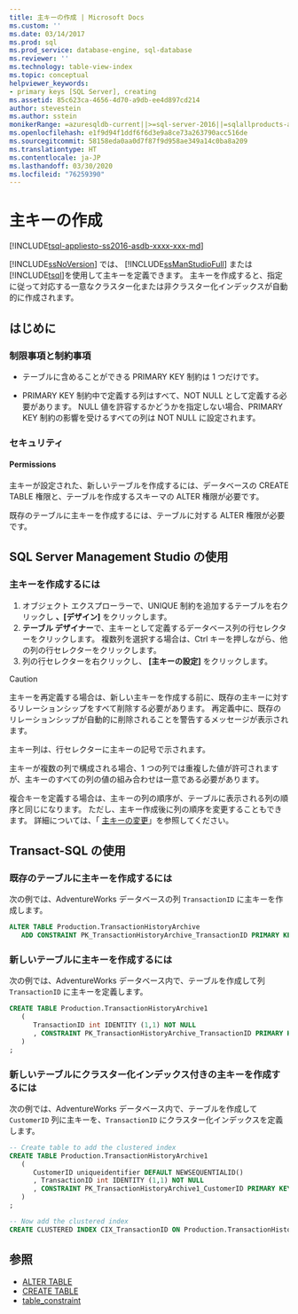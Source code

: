 ```yaml
---
title: 主キーの作成 | Microsoft Docs
ms.custom: ''
ms.date: 03/14/2017
ms.prod: sql
ms.prod_service: database-engine, sql-database
ms.reviewer: ''
ms.technology: table-view-index
ms.topic: conceptual
helpviewer_keywords:
- primary keys [SQL Server], creating
ms.assetid: 85c623ca-4656-4d70-a9db-ee4d897cd214
author: stevestein
ms.author: sstein
monikerRange: =azuresqldb-current||>=sql-server-2016||=sqlallproducts-allversions||>=sql-server-linux-2017||=azuresqldb-mi-current
ms.openlocfilehash: e1f9d94f1ddf6f6d3e9a8ce73a263790acc516de
ms.sourcegitcommit: 58158eda0aa0d7f87f9d958ae349a14c0ba8a209
ms.translationtype: HT
ms.contentlocale: ja-JP
ms.lasthandoff: 03/30/2020
ms.locfileid: "76259390"
---
```

# <a name="create-primary-keys"></a>主キーの作成

[!INCLUDE[tsql-appliesto-ss2016-asdb-xxxx-xxx-md](../../includes/tsql-appliesto-ss2016-asdb-xxxx-xxx-md.md)]

[!INCLUDE[ssNoVersion](../../includes/ssnoversion-md.md)] では、 [!INCLUDE[ssManStudioFull](../../includes/ssmanstudiofull-md.md)] または [!INCLUDE[tsql](../../includes/tsql-md.md)]を使用して主キーを定義できます。 主キーを作成すると、指定に従って対応する一意なクラスター化または非クラスター化インデックスが自動的に作成されます。

## <a name="before-you-begin"></a><a name="BeforeYouBegin"></a> はじめに

### <a name="limitations-and-restrictions"></a><a name="Restrictions"></a> 制限事項と制約事項

- テーブルに含めることができる PRIMARY KEY 制約は 1 つだけです。

- PRIMARY KEY 制約中で定義する列はすべて、NOT NULL として定義する必要があります。 NULL 値を許容するかどうかを指定しない場合、PRIMARY KEY 制約の影響を受けるすべての列は NOT NULL に設定されます。

### <a name="security"></a><a name="Security"></a> セキュリティ

#### <a name="permissions"></a><a name="Permissions"></a> Permissions

主キーが設定された、新しいテーブルを作成するには、データベースの CREATE TABLE 権限と、テーブルを作成するスキーマの ALTER 権限が必要です。

既存のテーブルに主キーを作成するには、テーブルに対する ALTER 権限が必要です。

## <a name="using-sql-server-management-studio"></a><a name="SSMSProcedure"></a> SQL Server Management Studio の使用

### <a name="to-create-a-primary-key"></a>主キーを作成するには

1. オブジェクト エクスプローラーで、UNIQUE 制約を追加するテーブルを右クリックし **、[デザイン]** をクリックします。
2. **テーブル デザイナー**で、主キーとして定義するデータベース列の行セレクターをクリックします。 複数列を選択する場合は、Ctrl キーを押しながら、他の列の行セレクターをクリックします。
3. 列の行セレクターを右クリックし、 **[主キーの設定]** をクリックします。

> [!CAUTION]
> 主キーを再定義する場合は、新しい主キーを作成する前に、既存の主キーに対するリレーションシップをすべて削除する必要があります。 再定義中に、既存のリレーションシップが自動的に削除されることを警告するメッセージが表示されます。

主キー列は、行セレクターに主キーの記号で示されます。

主キーが複数の列で構成される場合、1 つの列では重複した値が許可されますが、主キーのすべての列の値の組み合わせは一意である必要があります。

複合キーを定義する場合は、主キーの列の順序が、テーブルに表示される列の順序と同じになります。 ただし、主キー作成後に列の順序を変更することもできます。 詳細については、「 [主キーの変更](../../relational-databases/tables/modify-primary-keys.md)」を参照してください。

## <a name="using-transact-sql"></a><a name="TsqlProcedure"></a> Transact-SQL の使用

### <a name="to-create-a-primary-key-in-an-existing-table"></a>既存のテーブルに主キーを作成するには

次の例では、AdventureWorks データベースの列 `TransactionID` に主キーを作成します。

```sql
ALTER TABLE Production.TransactionHistoryArchive
   ADD CONSTRAINT PK_TransactionHistoryArchive_TransactionID PRIMARY KEY CLUSTERED (TransactionID);
```

### <a name="to-create-a-primary-key-in-a-new-table"></a>新しいテーブルに主キーを作成するには

次の例では、AdventureWorks データベース内で、テーブルを作成して列 `TransactionID` に主キーを定義します。

```sql
CREATE TABLE Production.TransactionHistoryArchive1
   (
      TransactionID int IDENTITY (1,1) NOT NULL
      , CONSTRAINT PK_TransactionHistoryArchive_TransactionID PRIMARY KEY CLUSTERED (TransactionID)
   )
;
```

### <a name="to-create-a-primary-key-with-clustered-index-in-a-new-table"></a>新しいテーブルにクラスター化インデックス付きの主キーを作成するには

次の例では、AdventureWorks データベース内で、テーブルを作成して `CustomerID` 列に主キーを、`TransactionID` にクラスター化インデックスを定義します。

```sql
-- Create table to add the clustered index
CREATE TABLE Production.TransactionHistoryArchive1
   (
      CustomerID uniqueidentifier DEFAULT NEWSEQUENTIALID()
      , TransactionID int IDENTITY (1,1) NOT NULL
      , CONSTRAINT PK_TransactionHistoryArchive1_CustomerID PRIMARY KEY NONCLUSTERED (CustomerID)
   )
;

-- Now add the clustered index
CREATE CLUSTERED INDEX CIX_TransactionID ON Production.TransactionHistoryArchive1 (TransactionID);
```

## <a name="see-also"></a>参照

- [ALTER TABLE](../../t-sql/statements/alter-table-transact-sql.md)
- [CREATE TABLE](../../t-sql/statements/create-table-transact-sql.md) 
- [table_constraint](../../t-sql/statements/alter-table-table-constraint-transact-sql.md)
